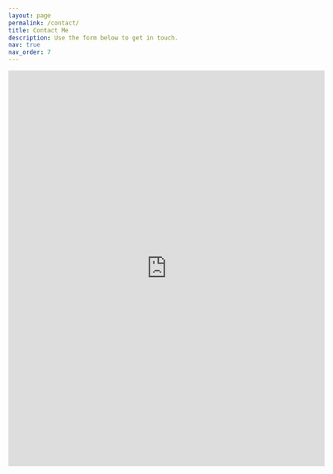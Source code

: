 ```yaml
---
layout: page
permalink: /contact/
title: Contact Me
description: Use the form below to get in touch.
nav: true
nav_order: 7
---
```


<iframe src="https://forms.gle/wcJKScssZocDHqeMA?embedded=true" width="640" height="800" frameborder="0" marginheight="0" marginwidth="0">Loading…</iframe>
